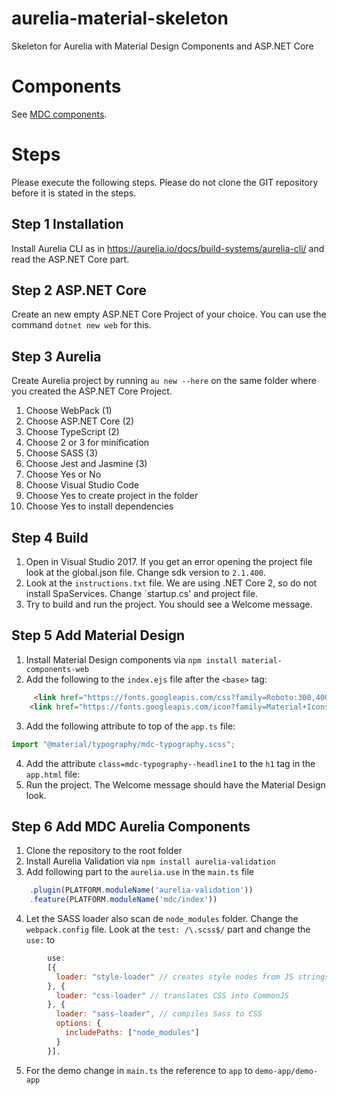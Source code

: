# aurelia-material-skeleton
Skeleton for Aurelia with Material Design Components and ASP.NET Core

# Components

See [MDC components](https://github.com/arjendeblok/aurelia-material-skeleton/tree/master/src/mdc).

# Steps

Please execute the following steps. Please do not clone the GIT repository before it is stated in the steps. 

## Step 1 Installation

Install Aurelia CLI as in https://aurelia.io/docs/build-systems/aurelia-cli/ 
and read the ASP.NET Core part.

## Step 2 ASP.NET Core 
Create an new empty ASP.NET Core Project of your choice.
You can use the command `dotnet new web` for this.

## Step 3 Aurelia
Create Aurelia project by running `au new --here` on the same folder where you created the ASP.NET Core Project.

1. Choose WebPack (1)
2. Choose ASP.NET Core (2)
3. Choose TypeScript (2)
4. Choose 2 or 3 for minification
5. Choose SASS (3) 
6. Choose Jest and Jasmine (3)
7. Choose Yes or No
8. Choose Visual Studio Code
9. Choose Yes to create project in the folder
10. Choose Yes to install dependencies

## Step 4 Build
1. Open in Visual Studio 2017.
If you get an error opening the project file look at the global.json file. Change sdk version to `2.1.400`.
2. Look at the `instructions.txt` file. We are using .NET Core 2, so do not install SpaServices. Change `startup.cs' and project file.
3. Try to build and run the project. You should see a Welcome message.

## Step 5 Add Material Design

1. Install Material Design components via `npm install material-components-web`
2. Add the following to the `index.ejs` file after the `<base>` tag:
```html
     <link href="https://fonts.googleapis.com/css?family=Roboto:300,400,500" rel="stylesheet">
    <link href="https://fonts.googleapis.com/icon?family=Material+Icons" rel="stylesheet">
```
3. Add the following attribute to top of the `app.ts` file: 
```typescript
import "@material/typography/mdc-typography.scss";
```
4. Add the attribute `class=mdc-typography--headline1` to the `h1` tag in the `app.html` file: 
5. Run the project. The Welcome message should have the Material Design look.

## Step 6 Add MDC Aurelia Components

1. Clone the repository to the root folder
2. Install Aurelia Validation via `npm install aurelia-validation`
3. Add following part to the `aurelia.use` in the `main.ts` file
```javascript
    .plugin(PLATFORM.moduleName('aurelia-validation'))
    .feature(PLATFORM.moduleName('mdc/index'))
```
4. Let the SASS loader also scan de `node_modules` folder. Change the `webpack.config` file. Look at the `test: /\.scss$/` part and change the `use:` to 
```javascript
        use:
        [{
          loader: "style-loader" // creates style nodes from JS strings
        }, {
          loader: "css-loader" // translates CSS into CommonJS
        }, {
          loader: "sass-loader", // compiles Sass to CSS
          options: {
            includePaths: ["node_modules"]
          }
        }],
```
5. For the demo change in `main.ts` the reference to `app` to `demo-app/demo-app`

